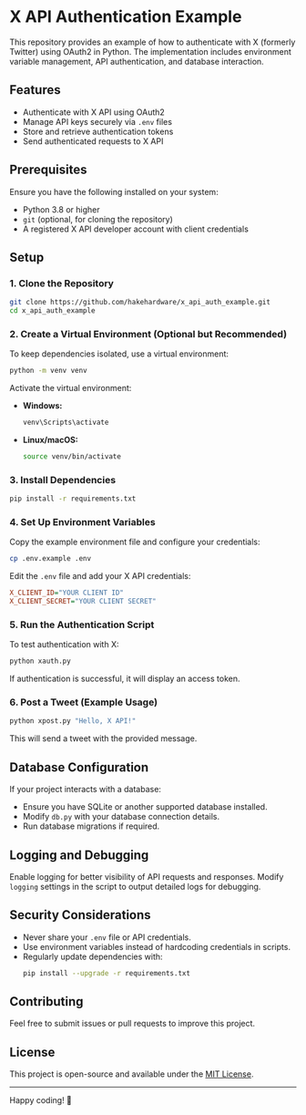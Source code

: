 # X API Authentication Example

This repository provides an example of how to authenticate with X (formerly Twitter) using OAuth2 in Python. The implementation includes environment variable management, API authentication, and database interaction.

## Features

- Authenticate with X API using OAuth2
- Manage API keys securely via `.env` files
- Store and retrieve authentication tokens
- Send authenticated requests to X API

## Prerequisites

Ensure you have the following installed on your system:

- Python 3.8 or higher
- `git` (optional, for cloning the repository)
- A registered X API developer account with client credentials

## Setup

### 1. Clone the Repository

```sh
git clone https://github.com/hakehardware/x_api_auth_example.git
cd x_api_auth_example
```

### 2. Create a Virtual Environment (Optional but Recommended)

To keep dependencies isolated, use a virtual environment:

```sh
python -m venv venv
```

Activate the virtual environment:

- **Windows:**
  ```sh
  venv\Scripts\activate
  ```
- **Linux/macOS:**
  ```sh
  source venv/bin/activate
  ```

### 3. Install Dependencies

```sh
pip install -r requirements.txt
```

### 4. Set Up Environment Variables

Copy the example environment file and configure your credentials:

```sh
cp .env.example .env
```

Edit the `.env` file and add your X API credentials:

```ini
X_CLIENT_ID="YOUR CLIENT ID"
X_CLIENT_SECRET="YOUR CLIENT SECRET"
```

### 5. Run the Authentication Script

To test authentication with X:

```sh
python xauth.py
```

If authentication is successful, it will display an access token.

### 6. Post a Tweet (Example Usage)

```sh
python xpost.py "Hello, X API!"
```

This will send a tweet with the provided message.

## Database Configuration

If your project interacts with a database:

- Ensure you have SQLite or another supported database installed.
- Modify `db.py` with your database connection details.
- Run database migrations if required.

## Logging and Debugging

Enable logging for better visibility of API requests and responses. Modify `logging` settings in the script to output detailed logs for debugging.

## Security Considerations

- Never share your `.env` file or API credentials.
- Use environment variables instead of hardcoding credentials in scripts.
- Regularly update dependencies with:
  ```sh
  pip install --upgrade -r requirements.txt
  ```

## Contributing

Feel free to submit issues or pull requests to improve this project.

## License

This project is open-source and available under the [MIT License](LICENSE).

---

Happy coding! 🚀
